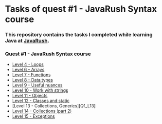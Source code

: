 # <a name="start"></a> Tasks of quest #1 - JavaRush Syntax course

### This repository contains the tasks I completed while learning **Java** at [JavaRush](https://javarush.com/).  

### Quest #1 - JavaRush Syntax course

- [Level 4 - Loops][Q1_L04]
- [Level 6 - Arrays][Q1_L06]
- [Level 7 - Functions][Q1_L07]
- [Level 8 - Data types][Q1_L08]
- [Level 9 - Useful nuances][Q1_L09]
- [Level 10 - Work with strings][Q1_L10]
- [Level 11 - Objects][Q1_L11]
- [Level 12 - Classes and static][Q1_L12]
- [Level 13 - Collections, Generics][Q1_L13]
- [Level 14 - Collections (part 2)][Q1_L14]
- [Level 15 - Exceptions][Q1_L15]


[Q1_L04]: https://github.com/mentor-dev/Java-Learning/tree/main/JavaRush_1/04_Loops#start
[Q1_L06]: https://github.com/mentor-dev/Java-Learning/tree/main/JavaRush_1/06_Arrays#start
[Q1_L07]: https://github.com/mentor-dev/Java-Learning/tree/main/JavaRush_1/07_Functions#start
[Q1_L08]: https://github.com/mentor-dev/Java-Learning/tree/main/JavaRush_1/08_Data_types#start
[Q1_L09]: https://github.com/mentor-dev/Java-Learning/tree/main/JavaRush_1/09_Useful_nuances#start
[Q1_L10]: https://github.com/mentor-dev/Java-Learning/tree/main/JavaRush_1/10_Strings#start
[Q1_L11]: https://github.com/mentor-dev/Java-Learning/tree/main/JavaRush_1/11_Objects#start
[Q1_L12]: https://github.com/mentor-dev/Java-Learning/tree/main/JavaRush_1/12_Static#start
[Q1_L12]: https://github.com/mentor-dev/Java-Learning/tree/main/JavaRush_1/13_Collections#start
[Q1_L14]: https://github.com/mentor-dev/Java-Learning/tree/main/JavaRush_1/14_Collections_2#start
[Q1_L15]: https://github.com/mentor-dev/Java-Learning/tree/main/JavaRush_1/15_Exceptions#start
